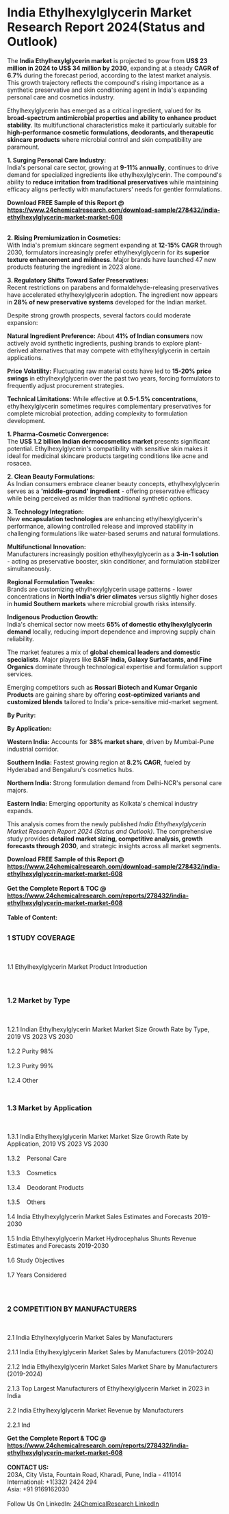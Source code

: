 <h1>India Ethylhexylglycerin Market Research Report 2024(Status and Outlook)</h1><p>The <strong>India Ethylhexylglycerin market</strong> is projected to grow from <strong>US$ 23 million in 2024 to US$ 34 million by 2030</strong>, expanding at a steady <strong>CAGR of 6.7%</strong> during the forecast period, according to the latest market analysis. This growth trajectory reflects the compound's rising importance as a synthetic preservative and skin conditioning agent in India's expanding personal care and cosmetics industry.</p><p>Ethylhexylglycerin has emerged as a critical ingredient, valued for its <strong>broad-spectrum antimicrobial properties and ability to enhance product stability</strong>. Its multifunctional characteristics make it particularly suitable for <strong>high-performance cosmetic formulations, deodorants, and therapeutic skincare products</strong> where microbial control and skin compatibility are paramount.</p><p><strong>1. Surging Personal Care Industry:</strong><br>
India's personal care sector, growing at <strong>9-11% annually</strong>, continues to drive demand for specialized ingredients like ethylhexylglycerin. The compound's ability to <strong>reduce irritation from traditional preservatives</strong> while maintaining efficacy aligns perfectly with manufacturers' needs for gentler formulations.</p><div><b>Download FREE Sample of this Report @ 
            <a href="https://www.24chemicalresearch.com/download-sample/278432/india-ethylhexylglycerin-market-market-608">
            https://www.24chemicalresearch.com/download-sample/278432/india-ethylhexylglycerin-market-market-608</a></b></div><br><p><strong>2. Rising Premiumization in Cosmetics:</strong><br>
With India's premium skincare segment expanding at <strong>12-15% CAGR</strong> through 2030, formulators increasingly prefer ethylhexylglycerin for its <strong>superior texture enhancement and mildness</strong>. Major brands have launched 47 new products featuring the ingredient in 2023 alone.</p><p><strong>3. Regulatory Shifts Toward Safer Preservatives:</strong><br>
Recent restrictions on parabens and formaldehyde-releasing preservatives have accelerated ethylhexylglycerin adoption. The ingredient now appears in <strong>28% of new preservative systems</strong> developed for the Indian market.</p><p>Despite strong growth prospects, several factors could moderate expansion:</p><p><strong>Natural Ingredient Preference:</strong> About <strong>41% of Indian consumers</strong> now actively avoid synthetic ingredients, pushing brands to explore plant-derived alternatives that may compete with ethylhexylglycerin in certain applications.</p><p><strong>Price Volatility:</strong> Fluctuating raw material costs have led to <strong>15-20% price swings</strong> in ethylhexylglycerin over the past two years, forcing formulators to frequently adjust procurement strategies.</p><p><strong>Technical Limitations:</strong> While effective at <strong>0.5-1.5% concentrations</strong>, ethylhexylglycerin sometimes requires complementary preservatives for complete microbial protection, adding complexity to formulation development.</p><p><strong>1. Pharma-Cosmetic Convergence:</strong><br>
The <strong>US$ 1.2 billion Indian dermocosmetics market</strong> presents significant potential. Ethylhexylglycerin's compatibility with sensitive skin makes it ideal for medicinal skincare products targeting conditions like acne and rosacea.</p><p><strong>2. Clean Beauty Formulations:</strong><br>
As Indian consumers embrace cleaner beauty concepts, ethylhexylglycerin serves as a <strong>'middle-ground' ingredient</strong> - offering preservative efficacy while being perceived as milder than traditional synthetic options.</p><p><strong>3. Technology Integration:</strong><br>
New <strong>encapsulation technologies</strong> are enhancing ethylhexylglycerin's performance, allowing controlled release and improved stability in challenging formulations like water-based serums and natural formulations.</p><p><strong>Multifunctional Innovation:</strong><br>
	Manufacturers increasingly position ethylhexylglycerin as a <strong>3-in-1 solution</strong> - acting as preservative booster, skin conditioner, and formulation stabilizer simultaneously.</p><p><strong>Regional Formulation Tweaks:</strong><br>
	Brands are customizing ethylhexylglycerin usage patterns - lower concentrations in <strong>North India's drier climates</strong> versus slightly higher doses in <strong>humid Southern markets</strong> where microbial growth risks intensify.</p><p><strong>Indigenous Production Growth:</strong><br>
	India's chemical sector now meets <strong>65% of domestic ethylhexylglycerin demand</strong> locally, reducing import dependence and improving supply chain reliability.</p><p>The market features a mix of <strong>global chemical leaders and domestic specialists</strong>. Major players like <strong>BASF India, Galaxy Surfactants, and Fine Organics</strong> dominate through technological expertise and formulation support services.</p><p>Emerging competitors such as <strong>Rossari Biotech and Kumar Organic Products</strong> are gaining share by offering <strong>cost-optimized variants and customized blends</strong> tailored to India's price-sensitive mid-market segment.</p><p><strong>By Purity:</strong></p><p><strong>By Application:</strong></p><p><strong>Western India:</strong> Accounts for <strong>38% market share</strong>, driven by Mumbai-Pune industrial corridor.</p><p><strong>Southern India:</strong> Fastest growing region at <strong>8.2% CAGR</strong>, fueled by Hyderabad and Bengaluru's cosmetics hubs.</p><p><strong>Northern India:</strong> Strong formulation demand from Delhi-NCR's personal care majors.</p><p><strong>Eastern India:</strong> Emerging opportunity as Kolkata's chemical industry expands.</p><p>This analysis comes from the newly published <em>India Ethylhexylglycerin Market Research Report 2024 (Status and Outlook)</em>. The comprehensive study provides <strong>detailed market sizing, competitive analysis, growth forecasts through 2030</strong>, and strategic insights across all market segments.</p><div><b>Download FREE Sample of this Report @ 
            <a href="https://www.24chemicalresearch.com/download-sample/278432/india-ethylhexylglycerin-market-market-608">
            https://www.24chemicalresearch.com/download-sample/278432/india-ethylhexylglycerin-market-market-608</a></b></div><br><div><b>Get the Complete Report & TOC @ 
            <a href="https://www.24chemicalresearch.com/reports/278432/india-ethylhexylglycerin-market-market-608">
            https://www.24chemicalresearch.com/reports/278432/india-ethylhexylglycerin-market-market-608</a></b></div><br>
            <b>Table of Content:</b><p><h2><span style="font-size:16px"><strong>1 STUDY COVERAGE</strong></span></h2><br />
<p>1.1 Ethylhexylglycerin Market Product Introduction</p><br />
<h2><span style="font-size:16px"><strong>1.2 Market by Type</strong></span></h2><br />
<p>1.2.1 Indian Ethylhexylglycerin Market Market Size Growth Rate by Type, 2019 VS 2023 VS 2030<br /><br />
1.2.2 Purity 98%&nbsp;&nbsp; &nbsp;<br /><br />
1.2.3 Purity 99%<br /><br />
1.2.4 Other<br /><br />
<h2><span style="font-size:16px"><strong>1.3 Market by Application</strong></span></h2><br />
<p>1.3.1 India Ethylhexylglycerin Market Market Size Growth Rate by Application, 2019 VS 2023 VS 2030<br /><br />
1.3.2&nbsp;&nbsp; &nbsp;Personal Care<br /><br />
1.3.3&nbsp;&nbsp; &nbsp;Cosmetics<br /><br />
1.3.4&nbsp;&nbsp; &nbsp;Deodorant Products<br /><br />
1.3.5&nbsp;&nbsp; &nbsp;Others<br /><br />
1.4 India Ethylhexylglycerin Market Sales Estimates and Forecasts 2019-2030<br /><br />
1.5 India Ethylhexylglycerin Market Hydrocephalus Shunts Revenue Estimates and Forecasts 2019-2030<br /><br />
1.6 Study Objectives<br /><br />
1.7 Years Considered</p><br />
<h2><span style="font-size:16px"><strong>2 COMPETITION BY MANUFACTURERS</strong></span></h2><br />
<p>2.1 India Ethylhexylglycerin Market Sales by Manufacturers<br /><br />
2.1.1 India Ethylhexylglycerin Market Sales by Manufacturers (2019-2024)<br /><br />
2.1.2 India Ethylhexylglycerin Market Sales Market Share by Manufacturers (2019-2024)<br /><br />
2.1.3 Top Largest Manufacturers of Ethylhexylglycerin Market in 2023 in India<br /><br />
2.2 India Ethylhexylglycerin Market Revenue by Manufacturers<br /><br />
2.2.1 Ind</p><div><b>Get the Complete Report & TOC @ 
            <a href="https://www.24chemicalresearch.com/reports/278432/india-ethylhexylglycerin-market-market-608">
            https://www.24chemicalresearch.com/reports/278432/india-ethylhexylglycerin-market-market-608</a></b></div><br><b>CONTACT US:</b><br>
            203A, City Vista, Fountain Road, Kharadi, Pune, India - 411014<br>
            International: +1(332) 2424 294<br>
            Asia: +91 9169162030 <br><br>
            Follow Us On LinkedIn: <a href="https://www.linkedin.com/company/24chemicalresearch/">24ChemicalResearch LinkedIn</a>